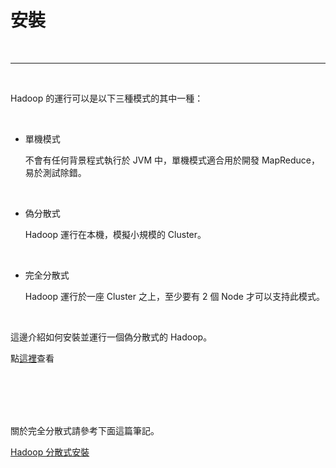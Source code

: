 # 安裝

<br>

---

<br>

Hadoop 的運行可以是以下三種模式的其中一種：

<br>

* 單機模式

    不會有任何背景程式執行於 JVM 中，單機模式適合用於開發 MapReduce，易於測試除錯。

<br>

* 偽分散式

    Hadoop 運行在本機，模擬小規模的 Cluster。

<br>

* 完全分散式

    Hadoop 運行於一座 Cluster 之上，至少要有 2 個 Node 才可以支持此模式。

<br>

這邊介紹如何安裝並運行一個偽分散式的 Hadoop。

點[這裡](https://github.com/Johnny1110/Problem_Solving_Collection/blob/master/HDFS/install/README.md)查看

<br>
<br>
<br>
<br>

關於完全分散式請參考下面這篇筆記。

[Hadoop 分散式安裝](separate_deploy.md)


